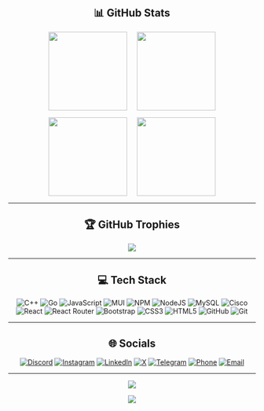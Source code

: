 <div align="center">

## 📊 GitHub Stats
<!-- Row 1 -->
<p style="display:flex; justify-content:center; gap:20px;">
  <img src="https://github-readme-stats.vercel.app/api?username=prsanikpour&theme=dark&hide_border=false&include_all_commits=false&count_private=false" height="160" />
  <img src="https://nirzak-streak-stats.vercel.app/?user=prsanikpour&theme=dark&hide_border=false" height="160" />
</p>

<!-- Row 2 -->
<p style="display:flex; justify-content:center; gap:20px;">
  <img src="https://github-readme-stats.vercel.app/api/top-langs/?username=prsanikpour&theme=dark&hide_border=false&include_all_commits=false&count_private=false&layout=compact" height="160" />
  <img src="https://github-contributor-stats.vercel.app/api?username=prsanikpour&limit=5&theme=dark&combine_all_yearly_contributions=true" height="160" />
</p>

---

## 🏆 GitHub Trophies
![](https://github-profile-trophy.vercel.app/?username=prsanikpour&theme=radical&no-frame=true&no-bg=true&margin-w=4)

---

## 💻 Tech Stack
![C++](https://img.shields.io/badge/c++-%2300599C.svg?style=for-the-badge&logo=c%2B%2B&logoColor=white)
![Go](https://img.shields.io/badge/go-%2300ADD8.svg?style=for-the-badge&logo=go&logoColor=white)
![JavaScript](https://img.shields.io/badge/javascript-%23323330.svg?style=for-the-badge&logo=javascript&logoColor=%23F7DF1E)
![MUI](https://img.shields.io/badge/MUI-%230081CB.svg?style=for-the-badge&logo=mui&logoColor=white)
![NPM](https://img.shields.io/badge/NPM-%23CB3837.svg?style=for-the-badge&logo=npm&logoColor=white)
![NodeJS](https://img.shields.io/badge/node.js-6DA55F?style=for-the-badge&logo=node.js&logoColor=white)
![MySQL](https://img.shields.io/badge/mysql-4479A1.svg?style=for-the-badge&logo=mysql&logoColor=white)
![Cisco](https://img.shields.io/badge/cisco-%23049fd9.svg?style=for-the-badge&logo=cisco&logoColor=black)
![React](https://img.shields.io/badge/react-%2320232a.svg?style=for-the-badge&logo=react&logoColor=%2361DAFB)
![React Router](https://img.shields.io/badge/React_Router-CA4245?style=for-the-badge&logo=react-router&logoColor=white)
![Bootstrap](https://img.shields.io/badge/bootstrap-%238511FA.svg?style=for-the-badge&logo=bootstrap&logoColor=white)
![CSS3](https://img.shields.io/badge/css3-%231572B6.svg?style=for-the-badge&logo=css3&logoColor=white)
![HTML5](https://img.shields.io/badge/html5-%23E34F26.svg?style=for-the-badge&logo=html5&logoColor=white)
![GitHub](https://img.shields.io/badge/github-%23121011.svg?style=for-the-badge&logo=github&logoColor=white)
![Git](https://img.shields.io/badge/git-%23F05033.svg?style=for-the-badge&logo=git&logoColor=white)

---

## 🌐 Socials
[![Discord](https://img.shields.io/badge/Discord-%237289DA.svg?logo=discord&logoColor=white)](https://discord.gg/abcdEFG)
[![Instagram](https://img.shields.io/badge/Instagram-%23E4405F.svg?logo=Instagram&logoColor=white)](https://instagram.com/prsanikpour)
[![LinkedIn](https://img.shields.io/badge/LinkedIn-%230077B5.svg?logo=linkedin&logoColor=white)](https://www.linkedin.com/in/parsa-nikpour-957104386)
[![X](https://img.shields.io/badge/X-black.svg?logo=X&logoColor=white)](https://x.com/parsanikpor)
[![Telegram](https://img.shields.io/badge/Telegram-2CA5E0?logo=telegram&logoColor=white)](https://t.me/<your-telegram-username>)
[![Phone](https://img.shields.io/badge/Phone-%230078D7.svg?logo=phone&logoColor=white)](tel:+098<9148702706>)
[![Email](https://img.shields.io/badge/Email-D14836?logo=gmail&logoColor=white)](mailto:prsanikpour1382@gmail.com)

---

![](https://quotes-github-readme.vercel.app/api?type=horizontal&theme=dark)

[![](https://visitcount.itsvg.in/api?id=prsanikpour&icon=2&color=1)](https://visitcount.itsvg.in)

</div>

